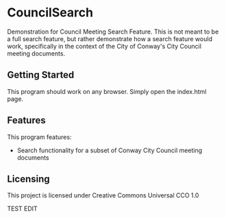# CouncilSearch
Demonstration for Council Meeting Search Feature. 
This is not meant to be a full search feature, but rather demonstrate how a search feature would work, specifically in the context of the City of Conway's City Council meeting documents.
## Getting Started
This program should work on any browser. Simply open the index.html page. 
## Features
This program features:
* Search functionality for a subset of Conway City Council meeting documents
## Licensing
This project is licensed under Creative Commons Universal CCO 1.0

TEST EDIT

